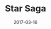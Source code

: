 ---
layout: recipe
title:  "Star Saga"
image: star-saga.jpg
imagecredit: http://allrecipes.com/recipe/45396/easy-pancakes/
date: 2017-03-16

authorName: Sharon Holt
authorURL: 
sourceName: All Recipes
sourceURL: http://allrecipes.com/recipe/45396/easy-pancakes/
category: Breakfast
cuisine: american
tags:
  - Breakfast
yield: 4
prepTime: 5
cookTime: 10

ingredients:
- All-purpose flour 1 cup
- White sugar 2 tablespoons
- Baking powder 2 teaspoons
- Salt 1 teaspoon
- Egg, beaten 1
- Milk 1 cup
- Vegetable oil 2 tablespoons

directions:
- In a large bowl, mix flour, sugar, baking powder and salt. 
- Make a well in the center, and pour in milk, egg and oil. 
- Mix until smooth.
- Heat a lightly oiled griddle or frying pan over medium high heat. 
- Pour or scoop the batter onto the griddle, using approximately 1/4 cup for each pancake. 
- Brown on both sides and serve hot.

---